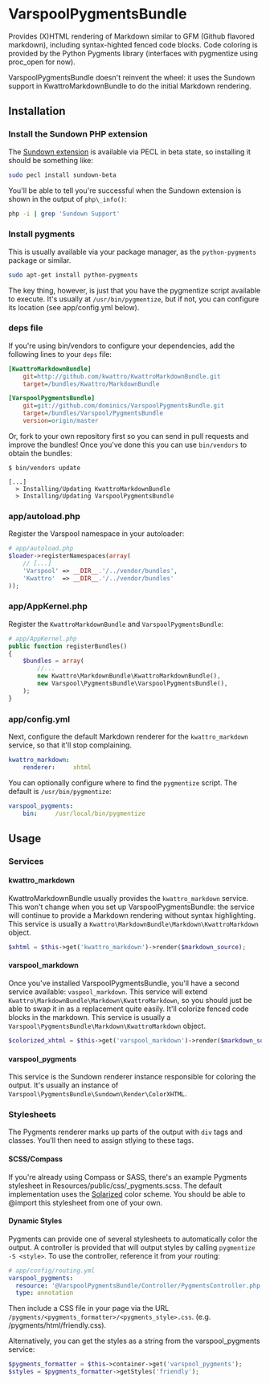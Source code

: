 <!-- vim: set ft=markdown tw=79 sw=4 ts=4 et : -->
# VarspoolPygmentsBundle

Provides (X)HTML rendering of Markdown similar to GFM (Github flavored markdown),
including syntax-highted fenced code blocks. Code coloring is provided by
the Python Pygments library (interfaces with pygmentize using proc_open for now).

VarspoolPygmentsBundle doesn't reinvent the wheel: it uses the Sundown support
in KwattroMarkdownBundle to do the initial Markdown rendering.

## Installation

### Install the Sundown PHP extension

The [Sundown extension](http://pecl.php.net/package/sundown) is available via
PECL in beta state, so installing it should be something like:

```sh
sudo pecl install sundown-beta
```

You'll be able to tell you're successful when the Sundown extension is shown in
the output of `php\_info()`:

```sh
php -i | grep 'Sundown Support'
```

### Install pygments

This is usually available via your package manager, as the `python-pygments`
package or similar.

``` sh
sudo apt-get install python-pygments
```

The key thing, however, is just that you have the pygmentize script available
to execute. It's usually at `/usr/bin/pygmentize`, but if not, you can
configure its location (see app/config.yml below).

### deps file

If you're using bin/vendors to configure your dependencies, add the following
lines to your `deps` file:

```ini
[KwattroMarkdownBundle]
    git=http://github.com/kwattro/KwattroMarkdownBundle.git
    target=/bundles/Kwattro/MarkdownBundle

[VarspoolPygmentsBundle]
    git=git://github.com/dominics/VarspoolPygmentsBundle.git
    target=/bundles/Varspool/PygmentsBundle
    version=origin/master
```

Or, fork to your own repository first so you can send in pull requests and 
improve the bundles! Once you've done this you can use `bin/vendors` to obtain
the bundles:

```
$ bin/vendors update

[...]
  > Installing/Updating KwattroMarkdownBundle
  > Installing/Updating VarspoolPygmentsBundle
```

### app/autoload.php

Register the Varspool namespace in your autoloader:

```php
# app/autoload.php
$loader->registerNamespaces(array(
    // [...]
    'Varspool' => __DIR__.'/../vendor/bundles',
    'Kwattro'  => __DIR__.'/../vendor/bundles'
));
```

### app/AppKernel.php

Register the `KwattroMarkdownBundle` and `VarspoolPygmentsBundle`:

```php
# app/AppKernel.php
public function registerBundles()
{
    $bundles = array(
        //...
        new Kwattro\MarkdownBundle\KwattroMarkdownBundle(),
        new Varspool\PygmentsBundle\VarspoolPygmentsBundle(),
    );
}
```

### app/config.yml

Next, configure the default Markdown renderer for the `kwattro_markdown` service,
so that it'll stop complaining.

```yaml
kwattro_markdown:
    renderer:     xhtml
```

You can optionally configure where to find the `pygmentize` script. The default
is `/usr/bin/pygmentize`:

```yaml
varspool_pygments:
    bin:     /usr/local/bin/pygmentize
```

## Usage

### Services

#### kwattro_markdown

KwattroMarkdownBundle usually provides the `kwattro_markdown` service. This 
won't change when you set up VarspoolPygmentsBundle: the service will continue
to provide a Markdown rendering without syntax highlighting. This service is
usually a `Kwattro\MarkdownBundle\Markdown\KwattroMarkdown` object.

```php
$xhtml = $this->get('kwattro_markdown')->render($markdown_source);
```

#### varspool_markdown

Once you've installed VarspoolPygmentsBundle, you'll have a second service 
available: `vaspool_markdown`. This service will extend
`Kwattro\MarkdownBundle\Markdown\KwattroMarkdown`, so you should just be able
to swap it in as a replacement quite easily. It'll colorize fenced code blocks
in the markdown. This service is usually a 
`Varspool\PygmentsBundle\Markdown\KwattroMarkdown` object.

```php
$colorized_xhtml = $this->get('varspool_markdown')->render($markdown_source);
```

#### varspool_pygments

This service is the Sundown renderer instance responsible for coloring the 
output. It's usually an instance of `Varspool\PygmentsBundle\Sundown\Render\ColorXHTML`.

### Stylesheets

The Pygments renderer marks up parts of the output with `div` tags and classes.
You'll then need to assign stlying to these tags.

#### SCSS/Compass

If you're already using Compass or SASS, there's an example Pygments stylesheet
in Resources/public/css/_pygments.scss. The default implementation uses the 
[Solarized](http://ethanschoonover.com/solarized) color scheme. You should be
able to @import this stylesheet from one of your own.

#### Dynamic Styles

Pygments can provide one of several stylesheets to automatically color the 
output. A controller is provided that will output styles by calling
`pygmentize -S <style>`. To use the controller, reference it from your routing:

```yaml
# app/config/routing.yml
varspool_pygments:
  resource: '@VarspoolPygmentsBundle/Controller/PygmentsController.php'
  type: annotation
``` 

Then include a CSS file in your page via the URL `/pygments/<pygments_formatter>/<pygments_style>.css`.
(e.g. /pygments/html/friendly.css).

Alternatively, you can get the styles as a string from the varspool_pygments service:

```php
$pygments_formatter = $this->container->get('varspool_pygments');
$styles = $pygments_formatter->getStyles('friendly');
```